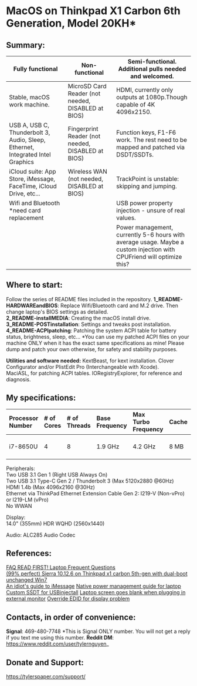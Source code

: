 # MacOS on Thinkpad X1 Carbon 6th Generation, Model 20KH*

## Summary:

| Fully functional                                                              | Non-functional                                     | Semi-functional. Additional pulls needed and welcomed.                                                                |
|-------------------------------------------------------------------------------|----------------------------------------------------|-----------------------------------------------------------------------------------------------------------------------|
| Stable, macOS work machine.                                                   | MicroSD Card Reader (not needed, DISABLED at BIOS) | HDMI, currently only outputs at 1080p.Though capable of 4K 4096x2150.                                                 |
| USB A, USB C, Thunderbolt 3, Audio, Sleep, Ethernet, Integrated Intel Graphics | Fingerprint Reader (not needed, DISABLED at BIOS)  | Function keys, F1-F6 work. The rest need to be mapped and patched via DSDT/SSDTs.                                     |
| iCloud suite: App Store, iMessage, FaceTime, iCloud Drive, etc...             | Wireless WAN (not needed, DISABLED at BIOS)        | TrackPoint is unstable: skipping and jumping.                                                                         |
| Wifi and Bluetooth *need card replacement                                     |                                                    | USB power property injection - unsure of real values.                                                                 |
|                                                                               |                                                    | Power management, currently 5-6 hours with average usage. Maybe a custom injection with CPUFriend will optimize this? |

## Where to start:
Follow the series of README files included in the repository.
**1_README-HARDWAREandBIOS**: Replace Wifi/Bluetooth card and M.2 drive. Then change laptop's BIOS settings as detailed.    
**2_README-installMEDIA**: Creating the macOS install drive.  
**3_README-POSTinstallation**: Settings and tweaks post installation.
**4_README-ACPIpatching**: Patching the system ACPI table for battery status, brightness, sleep, etc...
*You can use my patched ACPI files on your machine ONLY when it has the exact same specifications as mine! 
Please dump and patch your own otherwise, for safety and stability purposes.  

**Utilities and software needed:**
KextBeast, for kext installation.
Clover Configurator and/or PlistEdit Pro (Interchangeable with Xcode).    
MaciASL, for patching ACPI tables.
IORegistryExplorer, for reference and diagnosis.


## My specifications:
| Processor Number | # of Cores | # of Threads | Base Frequency | Max Turbo Frequency | Cache | Memory Types | Graphics |
|:--|:--|:--|:--|:--|:--|:--|:--|
| i7-8650U | 4 | 8 | 1.9 GHz | 4.2 GHz | 8 MB | LPDDR3-2133 | Intel UHD 620 |

Peripherals:  
Two USB 3.1 Gen 1 (Right USB Always On)  
Two USB 3.1 Type-C Gen 2 / Thunderbolt 3 (Max 5120x2880 @60Hz)  
HDMI 1.4b (Max 4096x2160 @30Hz)  
Ethernet via ThinkPad Ethernet Extension Cable Gen 2: I219-V (Non-vPro) or I219-LM (vPro)  
No WWAN

Display:  
14.0" (355mm) HDR WQHD (2560x1440)  

Audio:
ALC285 Audio Codec  

## References:
[FAQ READ FIRST! Laptop Frequent Questions](https://www.tonymacx86.com/threads/faq-read-first-laptop-frequent-questions.164990/)  
[(99% perfect) Sierra 10.12.6 on Thinkpad x1 carbon 5th-gen with dual-boot unchanged Win7](https://www.tonymacx86.com/threads/99-perfect-sierra-10-12-6-on-thinkpad-x1-carbon-5th-gen-with-dual-boot-unchanged-win7.237922/)  
[An idiot's guide to iMessage](https://www.tonymacx86.com/threads/an-idiots-guide-to-imessage.196827/)
[Native power management guide for laptop](https://www.tonymacx86.com/threads/guide-native-power-management-for-laptops.175801/)
[Custom SSDT for USBinjectall](https://www.tonymacx86.com/threads/guide-creating-a-custom-ssdt-for-usbinjectall-kext.211311/)
[Laptop screen goes blank when plugging in external monitor](https://www.tonymacx86.com/threads/laptop-screen-goes-blank-when-plugging-in-external-monitor.226226/)
[Override EDID for display problem](https://www.tonymacx86.com/threads/override-edid-for-display-problem.47200/)


## Contacts, in order of convenience:  
**Signal**: 469-480-7748
*This is Signal ONLY number. You will not get a reply if you text me using this number.
**Reddit DM**: https://www.reddit.com/user/tylernguyen_


## Donate and Support:
https://tylerspaper.com/support/
